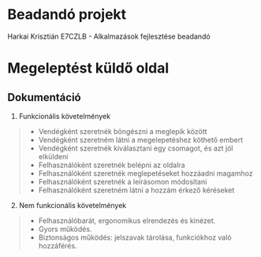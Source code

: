 # Beadandó projekt
 Harkai Krisztián E7CZLB - Alkalmazások fejlesztése beadandó
# Megeleptést küldő oldal
## Dokumentáció

1. Funkcionális követelmények

>* Vendégként szeretnék böngészni a meglepik között
>* Vendégként szeretném látni a megelepetéshez köthető embert
>* Vendégként szeretnék kiválasztani egy csomagot, és azt jól elküldeni
>* Felhasználóként szeretnék belépni az oldalra
>* Felhasználóként szeretnék meglepetéseket hozzáadni magamhoz
>* Felhasználóként szeretnék a leírásomon módosítani
>* Felhasználóként szeretném látni a hozzám érkező kéréseket

2. Nem funkcionális követelmények

>* Felhasználóbarát, ergonomikus elrendezés és kinézet.
>* Gyors működés.
>* Biztonságos működés: jelszavak tárolása, funkciókhoz való hozzáférés.
